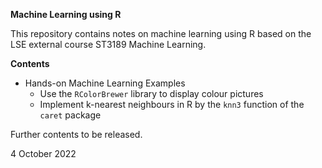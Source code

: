 **Machine Learning using R**

This repository contains notes on machine learning using R based on the LSE external course ST3189 Machine Learning.

__Contents__

* Hands-on Machine Learning Examples
  * Use the `RColorBrewer` library to display colour pictures
  * Implement k-nearest neighbours in R by the `knn3` function of the `caret` package

Further contents to be released.

4 October 2022
